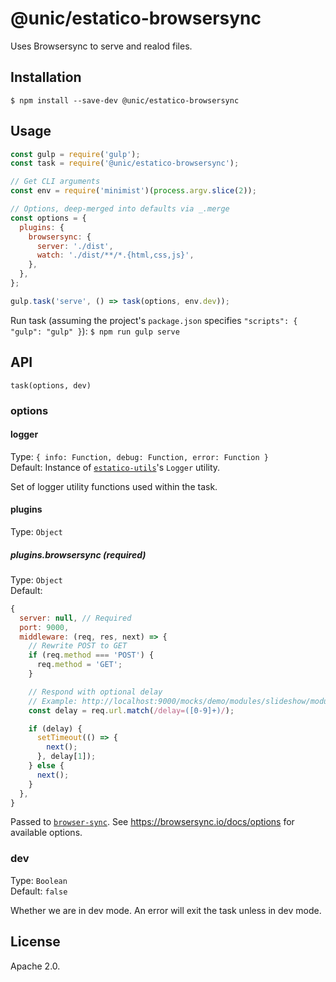 # @unic/estatico-browsersync

Uses Browsersync to serve and realod files.

## Installation

```
$ npm install --save-dev @unic/estatico-browsersync
```

## Usage

```js
const gulp = require('gulp');
const task = require('@unic/estatico-browsersync');

// Get CLI arguments
const env = require('minimist')(process.argv.slice(2));

// Options, deep-merged into defaults via _.merge
const options = {
  plugins: {
    browsersync: {
      server: './dist',
      watch: './dist/**/*.{html,css,js}',
    },
  },
};

gulp.task('serve', () => task(options, env.dev));
```

Run task (assuming the project's `package.json` specifies `"scripts": { "gulp": "gulp" }`):
`$ npm run gulp serve`

## API

`task(options, dev)`

### options

#### logger

Type: `{ info: Function, debug: Function, error: Function }`<br>
Default: Instance of [`estatico-utils`](../estatico-utils)'s `Logger` utility.

Set of logger utility functions used within the task.

#### plugins

Type: `Object`

##### plugins.browsersync (required)

Type: `Object`<br>
Default:
```js
{
  server: null, // Required
  port: 9000,
  middleware: (req, res, next) => {
    // Rewrite POST to GET
    if (req.method === 'POST') {
      req.method = 'GET';
    }

    // Respond with optional delay
    // Example: http://localhost:9000/mocks/demo/modules/slideshow/modules.json?delay=5000
    const delay = req.url.match(/delay=([0-9]+)/);

    if (delay) {
      setTimeout(() => {
        next();
      }, delay[1]);
    } else {
      next();
    }
  },
}
```

Passed to [`browser-sync`](https://www.npmjs.com/package/browser-sync). See https://browsersync.io/docs/options for available options.

### dev

Type: `Boolean`<br>
Default: `false`

Whether we are in dev mode. An error will exit the task unless in dev mode.

## License

Apache 2.0.

